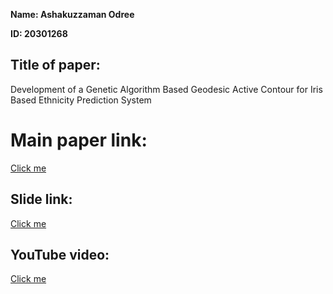 
**Name: Ashakuzzaman Odree** 

**ID: 20301268**


## Title of paper:
Development of a Genetic Algorithm Based Geodesic Active Contour for Iris Based Ethnicity Prediction System   

# Main paper link: 
<a href="http://eprint.subtopublish.com/id/eprint/3030/"> Click me</a>

## Slide link: 
<a href="https://www.canva.com/design/DAFyk_ixzS8/BgN-M-JHvC3vjUWLEFCS_w/view?utm_content=DAFyk_ixzS8&utm_campaign=designshare&utm_medium=link&utm_source=editor">Click me</a>

## YouTube video: 

<a href="https://www.youtube.com/watch?v=5TIQC00RS6k">Click me</a>




